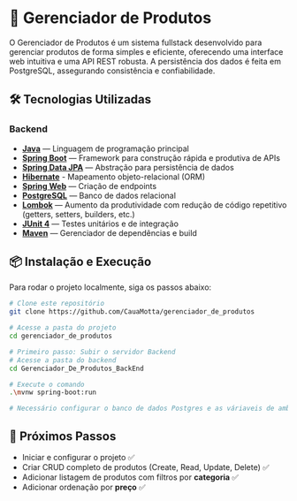 # 🧾 Gerenciador de Produtos

O Gerenciador de Produtos é um sistema fullstack desenvolvido para gerenciar produtos de forma simples e eficiente, oferecendo uma interface web intuitiva e uma API REST robusta.
A persistência dos dados é feita em PostgreSQL, assegurando consistência e confiabilidade.

## 🛠️ Tecnologias Utilizadas

### Backend

- [**Java**](https://www.java.com/) — Linguagem de programação principal
- [**Spring Boot**](https://spring.io/projects/spring-boot) — Framework para construção rápida e produtiva de APIs
- [**Spring Data JPA**](https://spring.io/projects/spring-data-jpa) — Abstração para persistência de dados
- [**Hibernate**](https://hibernate.org/) - Mapeamento objeto-relacional (ORM)
- [**Spring Web**](https://docs.spring.io/spring-framework/reference/web.html) — Criação de endpoints
- [**PostgreSQL**](https://www.postgresql.org/) — Banco de dados relacional
- [**Lombok**](https://projectlombok.org/) — Aumento da produtividade com redução de código repetitivo (getters, setters, builders, etc.)
- [**JUnit 4**](https://junit.org/junit5/) — Testes unitários e de integração
- [**Maven**](https://maven.apache.org/) — Gerenciador de dependências e build

## 📦 Instalação e Execução

Para rodar o projeto localmente, siga os passos abaixo:

```sh
# Clone este repositório
git clone https://github.com/CauaMotta/gerenciador_de_produtos

# Acesse a pasta do projeto
cd gerenciador_de_produtos

# Primeiro passo: Subir o servidor Backend
# Acesse a pasta do backend
cd Gerenciador_De_Produtos_BackEnd

# Execute o comando
.\mvnw spring-boot:run

# Necessário configurar o banco de dados Postgres e as váriaveis de ambiente
```

## 🚧 Próximos Passos

- Iniciar e configurar o projeto ✅
- Criar CRUD completo de produtos (Create, Read, Update, Delete) ✅
- Adicionar listagem de produtos com filtros por **categoria** ✅
- Adicionar ordenação por **preço** ✅
